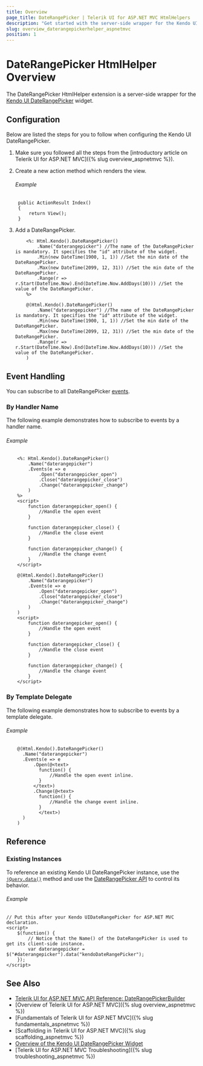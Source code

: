 ```yaml
---
title: Overview
page_title: DateRangePicker | Telerik UI for ASP.NET MVC HtmlHelpers
description: "Get started with the server-side wrapper for the Kendo UI DateRangePicker widget for ASP.NET MVC."
slug: overview_daterangepickerhelper_aspnetmvc
position: 1
---
```


# DateRangePicker HtmlHelper Overview

The DateRangePicker HtmlHelper extension is a server-side wrapper for the [Kendo UI DateRangePicker](https://demos.telerik.com/kendo-ui/daterangepicker/index) widget.

## Configuration

Below are listed the steps for you to follow when configuring the Kendo UI DateRangePicker.

1. Make sure you followed all the steps from the [introductory article on Telerik UI for ASP.NET MVC]({% slug overview_aspnetmvc %}).

1. Create a new action method which renders the view.

    ###### Example

        public ActionResult Index()
        {
            return View();
        }

1. Add a DateRangePicker.

    ```ASPX
        <%: Html.Kendo().DateRangePicker()
            .Name("daterangepicker") //The name of the DateRangePicker is mandatory. It specifies the "id" attribute of the widget.
            .Min(new DateTime(1900, 1, 1)) //Set the min date of the DateRangePicker.
            .Max(new DateTime(2099, 12, 31)) //Set the min date of the DateRangePicker.
            .Range(r => r.Start(DateTime.Now).End(DateTime.Now.AddDays(10))) //Set the value of the DateRangePicker.
        %>
    ```
    ```Razor
        @(Html.Kendo().DateRangePicker()
            .Name("daterangepicker") //The name of the DateRangePicker is mandatory. It specifies the "id" attribute of the widget.
            .Min(new DateTime(1900, 1, 1)) //Set the min date of the DateRangePicker.
            .Max(new DateTime(2099, 12, 31)) //Set the min date of the DateRangePicker.
            .Range(r => r.Start(DateTime.Now).End(DateTime.Now.AddDays(10))) //Set the value of the DateRangePicker.
        )
    ```

## Event Handling

You can subscribe to all DateRangePicker [events](http://docs.telerik.com/kendo-ui/api/javascript/ui/daterangepicker#events).

### By Handler Name

The following example demonstrates how to subscribe to events by a handler name.

###### Example

```ASPX
    <%: Html.Kendo().DateRangePicker()
        .Name("daterangepicker")
        .Events(e => e
            .Open("daterangepicker_open")
            .Close("daterangepicker_close")
            .Change("daterangepicker_change")
        )
    %>
    <script>
        function daterangepicker_open() {
            //Handle the open event
        }

        function daterangepicker_close() {
            //Handle the close event
        }

        function daterangepicker_change() {
            //Handle the change event
        }
    </script>
```
```Razor
    @(Html.Kendo().DateRangePicker()
        .Name("daterangepicker")
        .Events(e => e
            .Open("daterangepicker_open")
            .Close("daterangepicker_close")
            .Change("daterangepicker_change")
        )
    )
    <script>
        function daterangepicker_open() {
            //Handle the open event
        }

        function daterangepicker_close() {
            //Handle the close event
        }

        function daterangepicker_change() {
            //Handle the change event
        }
    </script>
```

### By Template Delegate

The following example demonstrates how to subscribe to events by a template delegate.

###### Example

```Razor
    @(Html.Kendo().DateRangePicker()
      .Name("daterangepicker")
      .Events(e => e
          .Open(@<text>
            function() {
                //Handle the open event inline.
            }
          </text>)
          .Change(@<text>
            function() {
                //Handle the change event inline.
            }
            </text>)
      )
    )
```

## Reference

### Existing Instances

To reference an existing Kendo UI DateRangePicker instance, use the [`jQuery.data()`](http://api.jquery.com/jQuery.data/) method and use the [DateRangePicker API](http://docs.telerik.com/kendo-ui/api/javascript/ui/daterangepicker#methods) to control its behavior.

###### Example

    // Put this after your Kendo UIDateRangePicker for ASP.NET MVC declaration.
    <script>
        $(function() {
            // Notice that the Name() of the DateRangePicker is used to get its client-side instance.
            var daterangepicker = $("#daterangepicker").data("kendoDateRangePicker");
        });
    </script>

## See Also

* [Telerik UI for ASP.NET MVC API Reference: DateRangePickerBuilder](http://docs.telerik.com/aspnet-mvc/api/Kendo.Mvc.UI.Fluent/DateRangePickerBuilder)
* [Overview of Telerik UI for ASP.NET MVC]({% slug overview_aspnetmvc %})
* [Fundamentals of Telerik UI for ASP.NET MVC]({% slug fundamentals_aspnetmvc %})
* [Scaffolding in Telerik UI for ASP.NET MVC]({% slug scaffolding_aspnetmvc %})
* [Overview of the Kendo UI DateRangePicker Widget](http://docs.telerik.com/kendo-ui/controls/editors/daterangepicker/overview)
* [Telerik UI for ASP.NET MVC Troubleshooting]({% slug troubleshooting_aspnetmvc %})

